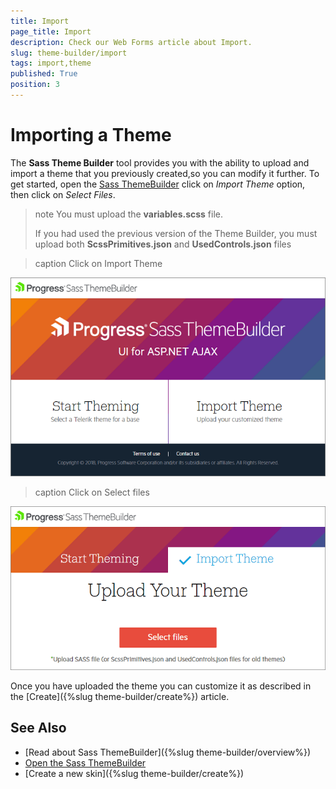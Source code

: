 ```yaml
---
title: Import
page_title: Import
description: Check our Web Forms article about Import.
slug: theme-builder/import
tags: import,theme
published: True
position: 3
---
```


# Importing a Theme

The **Sass Theme Builder** tool provides you with the ability to upload and import a theme that you previously created,so you can modify it further. To get started, open the [Sass ThemeBuilder](https://themebuilder.telerik.com/aspnet-ajax) click on *Import Theme* option, then click on *Select Files*.

>note You must upload the **variables.scss** file.
>
> If you had used the previous version of the Theme Builder, you must upload both **ScssPrimitives.json** and **UsedControls.json** files

>caption Click on Import Theme

![Themebuilder import existing theme](images/theme-builder-overview.png)

>caption Click on Select files

![Themebuilder import existing theme](images/theme-builder-import-theme.png)

Once you have uploaded the theme you can customize it as described in the [Create]({%slug theme-builder/create%}) article.

## See Also
  * [Read about Sass ThemeBuilder]({%slug theme-builder/overview%})
  * [Open the Sass ThemeBuilder](https://themebuilder.telerik.com/aspnet-ajax)
  * [Create a new skin]({%slug theme-builder/create%})
